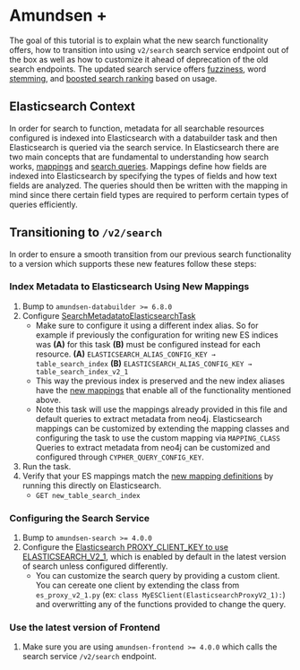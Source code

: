 # Amundsen +

The goal of this tutorial is to explain what the new search functionality offers, how to transition into using `v2/search` search service endpoint out of the box as well as how to customize it ahead of deprecation of the old search endpoints. The updated search service offers [fuzziness](https://www.elastic.co/guide/en/elasticsearch/reference/current/common-options.html#fuzziness), word [stemming](https://www.elastic.co/guide/en/elasticsearch/reference/8.1/stemming.html), and [boosted search ranking](https://www.elastic.co/guide/en/elasticsearch/reference/8.1/query-dsl-rank-feature-query.html) based on usage.

## Elasticsearch Context

In order for search to function, metadata for all searchable resources configured is indexed into Elasticsearch with a databuilder task and then Elasticsearch is queried via the search service. In Elasticsearch there are two main concepts that are fundamental to understanding how search works, [mappings](https://www.elastic.co/guide/en/elasticsearch/reference/current/mapping.html) and [search queries](https://www.elastic.co/guide/en/elasticsearch/reference/current/search-your-data.html). Mappings define how fields are indexed into Elasticsearch by specifying the types of fields and how text fields are analyzed. The queries should then be written with the mapping in mind since there certain field types are required to perform certain types of queries efficiently.

## Transitioning to `/v2/search`

In order to ensure a smooth transition from our previous search functionality to a version which supports these new features follow these steps:

### Index Metadata to Elasticsearch Using New Mappings
1. Bump to `amundsen-databuilder >= 6.8.0`
2. Configure [SearchMetadatatoElasticsearchTask](https://github.com/amundsen-io/amundsen/blob/main/databuilder/databuilder/task/search/search_metadata_to_elasticsearch_task.py)
    - Make sure to configure it using a different index alias. So for example if previously the configuration for writing new ES indices was **(A)** for this task **(B)** must be configured instead for each resource.
        **(A)** `ELASTICSEARCH_ALIAS_CONFIG_KEY → table_search_index`
        **(B)** `ELASTICSEARCH_ALIAS_CONFIG_KEY → table_search_index_v2_1`
    - This way the previous index is preserved and the new index aliases have the [new mappings](https://github.com/amundsen-io/amundsen/blob/main/databuilder/databuilder/task/search/document_mappings.py) that enable all of the functionality mentioned above.
    - Note this task will use the mappings already provided in this file and default queries to extract metadata from neo4j. Elasticsearch mappings can be customized by extending the mapping classes and configuring the task to use the custom mapping via `MAPPING_CLASS`
Queries to extract metadata from neo4j can be customized and configured through `CYPHER_QUERY_CONFIG_KEY`.
3. Run the task.
4. Verify that your ES mappings match the [new mapping definitions](https://github.com/amundsen-io/amundsen/blob/main/databuilder/databuilder/task/search/document_mappings.py) by running this directly on Elasticsearch.
    - `GET new_table_search_index`

### Configuring the Search Service

1. Bump to `amundsen-search >= 4.0.0`
2. Configure the [Elasticsearch PROXY_CLIENT_KEY to use ELASTICSEARCH_V2_1](https://github.com/amundsen-io/amundsen/blob/main/search/search_service/config.py#L18), which is enabled by default in the latest version of search unless configured differently.
    - You can customize the search query by providing a custom client. You can cereate one client by extending the class from `es_proxy_v2_1.py` (ex: `class MyESClient(ElasticsearchProxyV2_1):`) and overwritting any of the functions provided to change the query.

### Use the latest version of Frontend
1. Make sure you are using `amundsen-frontend >= 4.0.0` which calls the search service `/v2/search` endpoint. 